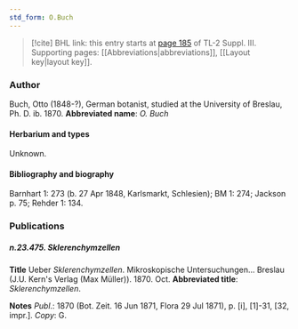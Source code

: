 ```yaml
---
std_form: O.Buch
---
```


> [!cite] BHL link: this entry starts at [page 185](https://www.biodiversitylibrary.org/page/33266492) of TL-2 Suppl. III.
> Supporting pages: [[Abbreviations|abbreviations]], [[Layout key|layout key]].

### Author

Buch, Otto (1848-?), German botanist, studied at the University of Breslau, Ph. D. ib. 1870. 
**Abbreviated name**: *O. Buch*

#### Herbarium and types

Unknown.

#### Bibliography and biography

Barnhart 1: 273 (b. 27 Apr 1848, Karlsmarkt, Schlesien); BM 1: 274; Jackson p. 75; Rehder 1: 134.

### Publications

##### n.23.475. Sklerenchymzellen

**Title**
Ueber *Sklerenchymzellen*. Mikroskopische Untersuchungen... Breslau (J.U. Kern's Verlag (Max Müller)). 1870. Oct.
**Abbreviated title**: *Sklerenchymzellen*.

**Notes**
*Publ*.: 1870 (Bot. Zeit. 16 Jun 1871, Flora 29 Jul 1871), p. \[i\], \[1\]-31, \[32, impr.\]. *Copy*: G.

